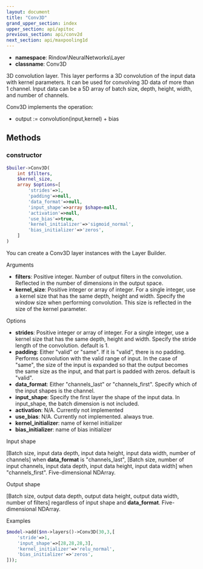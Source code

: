 ```yaml
---
layout: document
title: "Conv3D"
grand_upper_section: index
upper_section: api/apitoc
previous_section: api/conv2d
next_section: api/maxpooling1d
---
```



- **namespace**: Rindow\NeuralNetworks\Layer
- **classname**: Conv3D

 3D convolution layer.
This layer performs a 3D convolution of the input data with kernel parameters.
 It can be used for convolving 3D data of more than 1 channel.
 Input data can be a 5D array of batch size, depth, height, width, and number of channels.


Conv3D implements the operation:

- output := convolution(input,kernel) + bias


Methods
-------

### constructor
```php
$builer->Conv3D(
    int $filters,
    $kernel_size,
    array $options=[
        'strides'=>1,
        'padding'=>null,
        'data_format'=>null,
        'input_shape'=>array $shape=null,
        'activation'=>null,
        'use_bias'=>true,
        'kernel_initializer'=>'sigmoid_normal',
        'bias_initializer'=>'zeros',
    ]
)
```
You can create a Conv3D layer instances with the Layer Builder.

Arguments

- **filters**: Positive integer. Number of output filters in the convolution. Reflected in the number of dimensions in the output space.
- **kernel_size**: Positive integer or array of integer. For a single integer, use a kernel size that has the same depth, height and width. Specify the window size when performing convolution.  This size is reflected in the size of the kernel parameter.


Options

- **strides**: Positive integer or array of integer. For a single integer, use a kernel size that has the same depth, height and width. Specify the stride length of the convolution. default is 1.
- **padding**: Either "valid" or "same". If it is "valid", there is no padding.  Performs convolution with the valid range of input.  In the case of "same", the size of the input is expanded so that the output becomes the same size as the input, and that part is padded with zeros. default is "valid".
- **data_format**: Either "channels_last" or "channels_first". Specify which of the input shapes is the channel.
- **input_shape**: Specify the first layer the shape of the input data. In input_shape, the batch dimension is not included.
- **activation**: N/A. Currently not implemented
- **use_bias**: N/A. Currently not implemented. always true.
- **kernel_initializer**: name of kernel initializer
- **bias_initializer**: name of bias initializer

Input shape

[Batch size, input data depth,  input data height, input data width, number of channels] when **data_format** is "channels_last", [Batch size, number of input channels, input data depth,  input data height, input data width] when "channels_first".
 Five-dimensional NDArray.

Output shape

[Batch size, output data depth, output data height, output data width, number of filters] regardless of input shape and **data_format**.
 Five-dimensional NDArray.

Examples

```php
$model->add($nn->layers()->Conv3D(30,3,[
    'stride'=>1,
    'input_shape'=>[28,28,28,3],
    'kernel_initializer'=>'relu_normal',
    'bias_initializer'=>'zeros',
]));
```
